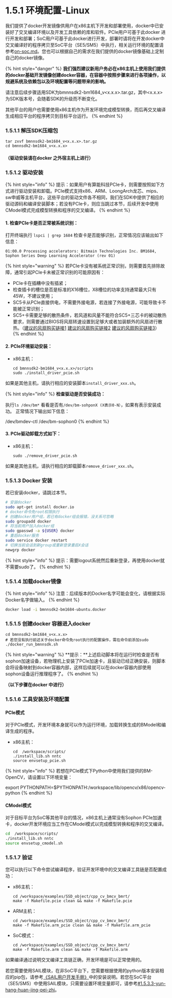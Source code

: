 # 1.5.1 环境配置-Linux

我们提供了docker开发镜像供用户在x86主机下开发和部署使用，docker中已安装好了交叉编译环境以及开发工具依赖的库和软件。PCIe用户可基于此docker 进行开发和部署；SoC用户可基于此docker进行开发，部署时请将在开发docker中交叉编译好的程序拷贝至SoC平台（SE5/SM5）中执行，相关运行环境的配置请参考[on-soc.md](on-soc.md "mention")。您也可以根据自己的需求在我们提供的docker镜像基础上定制自己的docker镜像。

{% hint style="danger" %}
**我们强烈建议新用户务必在x86主机上使用我们提供的docker基础开发镜像创建docker容器，在容器中按照步骤来进行各项操作，以规避系统及依赖包以及环境配置等问题带来的影响。**

请注意后续步骤适用SDK为bmnnsdk2-bm1684\_v\<x.x.x>.tar.gz，其中\<x.x.x>为SDK版本号，会随着SDK的升级而不断变化。

其他平台的用户也需要使用x86主机作为开发环境完成模型转换，而后再交叉编译生成相应平台的程序拷贝到目标平台运行。
{% endhint %}

### **1.5.1.1 解压SDK压缩包**

```
tar zxvf bmnnsdk2-bm1684_v<x.x.x>.tar.gz
cd bmnnsdk2-bm1684_v<x.x.x>
```

#### **（驱动安装请在docker 之外宿主机上进行）**

### **1.5.1.2 驱动安装**

{% hint style="info" %}
提示：如果用户有算能科技PCIe卡，则需要按照如下方式进行驱动安装和卸载。PCIe模式支持x86、ARM、LoongArch龙芯、mips、sw申威等主机平台，这些平台的驱动文件各不相同，我们在SDK中提供了相应的驱动源码和编译安装脚本；若没有PCIe卡，则应当跳过本节，后续开发中使用CModel模式完成模型转换和程序的交叉编译。
{% endhint %}

#### **1. 检查PCIe卡是否正常被系统识别：**

打开终端执行 `lspci | grep 1684` 检查卡是否能够识别，正常情况应该输出如下信息：

```
01:00.0 Processing accelerators: Bitmain Technologies Inc. BM1684, Sophon Series Deep Learning Accelerator (rev 01)
```

{% hint style="warning" %}
若PCIe卡没有被系统正常识别，则需要首先排除故障，通常引起PCIe卡未被正常识别的可能原因有：

* PCIe卡在插糟中没有插紧；
* 检查插卡的槽位是否是标准的X16槽位，X8槽位的功率支持通常最大只有45W，不建议使用；
* SC5卡从PCIe直接供电，不需要外接电源，若连接了外接电源，可能导致卡不能被正常识别；
* SC5+卡需要足够的散热条件，若风道和风量不能符合SC5+三芯卡的被动散热要求，则需要通过BIOS将风扇转速设置到足够大或者加装额外的风扇进行散热。（[建议的风扇购买链接1](https://item.taobao.com/item.htm?id=36055254962\&ali\_refid=a3\_420434\_1006:1107611642:N:4VSdCmF2B094pPkh1WoYZQ%3D%3D:caf6d7709e50567abd191d8082c8d1f8\&ali\_trackid=1\_caf6d7709e50567abd191d8082c8d1f8\&spm=a230r.1.1957635.19) [建议的风扇购买链接2](https://item.taobao.com/item.htm?spm=a230r.1.14.1.663957b2uB9IkW\&id=561295966005\&ns=1\&abbucket=8#detail) [建议的风扇购买链接3](https://item.taobao.com/item.htm?spm=a230r.1.14.1.7e8c597eIKLjz8\&id=555295405824\&ns=1\&abbucket=8#detail)）
{% endhint %}

#### **2. PCIe环境驱动安装：**

*   x86主机：

    ```
    cd bmnnsdk2-bm1684_v<x.x.x>/scripts
    sudo ./install_driver_pcie.sh
    ```

如果是其他主机，请执行相应的安装脚本`install_driver_xxx.sh`。

{% hint style="info" %}
**检查驱动是否安装成功：**

执行`ls /dev/bm*` 看看是否有`/dev/bm-sohponX (X表示0-N）`，如果有表示安装成功。 正常情况下输出如下信息：

/dev/bmdev-ctl /dev/bm-sophon0
{% endhint %}

#### **3. PCIe驱动卸载方式如下：**

*   x86主机：

    ```
    sudo ./remove_driver_pcie.sh
    ```

如果是其他主机，请执行相应的卸载脚本`remove_driver_xxx.sh`。

### **1.5.1.3 Docker 安装**

若已安装docker，请跳过本节。

```bash
# 安装docker
sudo apt-get install docker.io
# docker命令免root权限执行
# 创建docker用户组，若已有docker组会报错，没关系可忽略
sudo groupadd docker
# 将当前用户加入docker组
sudo gpasswd -a ${USER} docker
# 重启docker服务
sudo service docker restart
# 切换当前会话到新group或重新登录重启X会话
newgrp docker​ 
```

{% hint style="info" %}
提示：需要logout系统然后重新登录，再使用docker就不需要sudo了。
{% endhint %}

### **1.5.1.4 加载docker镜像**

{% hint style="info" %}
注意：后续版本的Docker名字可能会变化，请根据实际Docker名字做输入。
{% endhint %}

```bash
docker load -i bmnnsdk2-bm1684-ubuntu.docker
```

### **1.5.1.5 创建docker 容器进入docker**

```
cd bmnnsdk2-bm1684_v<x.x.x>
# 若您没有执行前述关于docker命令免root执行的配置操作，需在命令前添加sudo
./docker_run_bmnnsdk.sh
```

{% hint style="warning" %}
**提示：**上述启动脚本将在运行时检查是否有sophon加速设备，若物理机上安装了PCIe加速卡，且驱动已经正确安装，则脚本会将设备映射到docker容器内部，这样后续就可以在docker容器内部使用sophon设备运行推理程序了。
{% endhint %}

**（以下步骤在docker 中进行）**

### **1.5.1.6 工具安装及环境配置**

#### **PCIe模式**

对于PCIe模式，开发环境本身就可以作为运行环境，加载转换生成的BModel和编译生成的程序。

*   x86主机：

    ```
    cd  /workspace/scripts/
    ./install_lib.sh nntc
    source envsetup_pcie.sh
    ```

{% hint style="info" %}
若想在PCIe模式下Python中使用我们提供的BM-OpenCV，请设置以下环境变量：

export PYTHONPATH=$PYTHONPATH:/workspace/lib/opencv/x86/opencv-python
{% endhint %}

#### **CModel模式**

对于目标平台为SoC等其他平台的情况，x86主机上通常没有Sophon PCIe加速卡，docker开发环境应当工作在CModel模式以完成模型转换和程序的交叉编译。

```bash
cd  /workspace/scripts/
./install_lib.sh nntc
source envsetup_cmodel.sh
```

### **1.5.1.7 验证**

您可以执行以下命令尝试编译程序，验证开发环境中的交叉编译工具链是否配置成功：

*   x86主机：

    ```
    cd /workspace/examples/SSD_object/cpp_cv_bmcv_bmrt/
    make -f Makefile.pcie clean && make -f Makefile.pcie
    ```
*   ARM主机：

    ```
    cd /workspace/examples/SSD_object/cpp_cv_bmcv_bmrt/
    make -f Makefile.arm_pcie clean && make -f Makefile.arm_pcie
    ```
*   SoC模式：

    ```
    cd /workspace/examples/SSD_object/cpp_cv_bmcv_bmrt/
    make -f Makefile.arm clean && make -f Makefile.arm
    ```

如果编译通过说明交叉编译工具链正确，开发环境是可以正常使用的。

若您需要使用SAIL模块，在非SoC平台下，您需要根据使用的python版本安装相应的pip包，请参考[《SAIL用户开发手册》](https://doc.sophgo.com/docs/2.7.0/docs\_latest\_release/sophon-inference/html/index.html)中的安装说明。若您在SoC平台（SE5/SM5）中使用SAIL模块，只需要设置环境变量即可，请参考[#1.5.3.3-yun-hang-huan-jing-pei-zhi](on-soc.md#1.5.3.3-yun-hang-huan-jing-pei-zhi "mention")。
